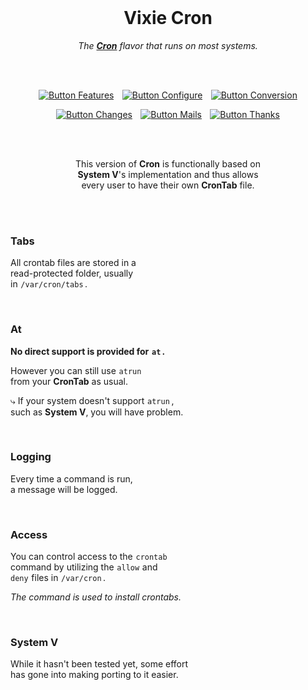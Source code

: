 
<br>

<div align = center>

# Vixie Cron

*The **[Cron]** flavor that runs on most systems.*

<br>
<br>

[![Button Features]][Features]  
[![Button Configure]][Configure]  
[![Button Conversion]][Conversion]

[![Button Changes]][Changes]  
[![Button Mails]][Mails]  
[![Button Thanks]][Thanks]
  
<br>
<br>

This version of **Cron** is functionally based on <br>
**System V**'s implementation and thus allows <br>
every user to have their own **CronTab** file.

</div>

<br>



<br>

### Tabs

All crontab files are stored in a <br>
read-protected folder, usually <br>
in `/var/cron/tabs` .

<br>

### At

**No direct support is provided for `at` .**

However you can still use `atrun` <br>
from your **CronTab** as usual.

⤷ If your system doesn't support `atrun` , <br>
such as **System V**, you will have problem.

<br>

### Logging

Every time a command is run, <br>
a message will be logged.

<br>

### Access

You can control access to the `crontab` <br>
command by utilizing the `allow` and <br>
`deny` files in `/var/cron` .

*The command is used to install crontabs.*

<br>

### System V

While it hasn't been tested yet, some effort <br>
has gone into making porting to it easier.

<br>


<!----------------------------------------------------------------------------->

[Cron]: https://en.wikipedia.org/wiki/Cron

[Conversion]: Documentation/Conversion.md
[Configure]: Documentation/Configure.md
[Features]: Documentation/Features.md
[Changes]: Documentation/Changelog.md
[Thanks]: Documentation/Thanks.md
[Mails]: Documentation/Mail.md


<!-------------------------------{ Buttons }----------------------------------->

[Button Conversion]: https://img.shields.io/badge/Conversion-00B0B9?style=for-the-badge&logo=GitExtensions&logoColor=white
[Button Configure]: https://img.shields.io/badge/Configure-31A8FF?style=for-the-badge&logo=WindowsTerminal&logoColor=white
[Button Features]: https://img.shields.io/badge/Features-68BC71?style=for-the-badge&logo=AddThis&logoColor=white
[Button Changes]: https://img.shields.io/badge/Changelog-66459B?style=for-the-badge&logo=Git&logoColor=white
[Button Thanks]: https://img.shields.io/badge/Credits-d74078?style=for-the-badge&logo=GitHubSponsors&logoColor=white
[Button Mails]: https://img.shields.io/badge/Mail_Archive-yellow?style=for-the-badge&logo=GMail&logoColor=white
